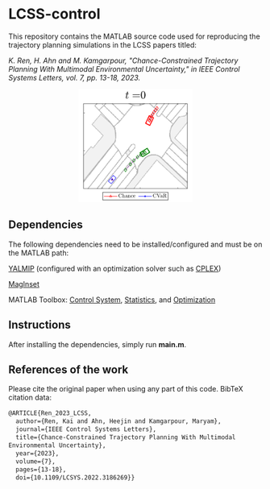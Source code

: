 # LCSS-control
This repository contains the MATLAB source code used for reproducing the trajectory planning simulations in the LCSS papers titled:

*K. Ren, H. Ahn and M. Kamgarpour, "Chance-Constrained Trajectory Planning With Multimodal Environmental Uncertainty," in IEEE Control Systems Letters, vol. 7, pp. 13-18, 2023.*

<p align="center">
  <img src="https://github.com/renkai99/renkai99.github.io/blob/main/assets/img/publication_preview/nuscenes.gif" width="45%" />
</p>

## Dependencies
The following dependencies need to be installed/configured and must be on the MATLAB path:

[YALMIP](https://yalmip.github.io/) (configured with an optimization solver such as [CPLEX](https://www.ibm.com/analytics/cplex-optimizer))

[MagInset](https://www.mathworks.com/matlabcentral/fileexchange/49055-maginset)

MATLAB Toolbox: [Control System](https://www.mathworks.com/products/control.html), [Statistics](https://www.mathworks.com/products/statistics.html), and [Optimization](https://www.mathworks.com/products/optimization.html)

## Instructions

After installing the dependencies, simply run **main.m**.

## References of the work
Please cite the original paper when using any part of this code. BibTeX citation data:
```
@ARTICLE{Ren_2023_LCSS,
  author={Ren, Kai and Ahn, Heejin and Kamgarpour, Maryam},
  journal={IEEE Control Systems Letters}, 
  title={Chance-Constrained Trajectory Planning With Multimodal Environmental Uncertainty}, 
  year={2023},
  volume={7},
  pages={13-18},
  doi={10.1109/LCSYS.2022.3186269}}
```
